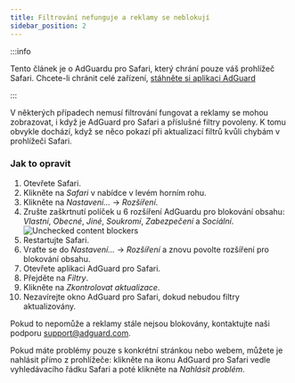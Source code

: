 ```yaml
---
title: Filtrování nefunguje a reklamy se neblokují
sidebar_position: 2
---
```


:::info

Tento článek je o AdGuardu pro Safari, který chrání pouze váš prohlížeč Safari. Chcete-li chránit celé zařízení, [stáhněte si aplikaci AdGuard](https://agrd.io/download-kb-adblock)

:::

V některých případech nemusí filtrování fungovat a reklamy se mohou zobrazovat, i když je AdGuard pro Safari a příslušné filtry povoleny. K tomu obvykle dochází, když se něco pokazí při aktualizací filtrů kvůli chybám v prohlížeči Safari.

### Jak to opravit

1. Otevřete Safari.
2. Klikněte na _Safari_ v nabídce v levém horním rohu.
3. Klikněte na _Nastavení…_ → _Rozšíření_.
4. Zrušte zaškrtnutí políček u 6 rozšíření AdGuardu pro blokování obsahu: _Vlastní_, _Obecné_, _Jiné_, _Soukromí_, _Zabezpečení_ a _Sociální_.
   ![Unchecked content blockers](https://cdn.adtidy.org/content/Kb/ad_blocker/safari/adg-safari-unchecked-cbs.png)
5. Restartujte Safari.
6. Vraťte se do _Nastavení..._ → _Rozšíření_ a znovu povolte rozšíření pro blokování obsahu.
7. Otevřete aplikaci AdGuard pro Safari.
8. Přejděte na _Filtry_.
9. Klikněte na _Zkontrolovat aktualizace_.
10. Nezavírejte okno AdGuard pro Safari, dokud nebudou filtry aktualizovány.

Pokud to nepomůže a reklamy stále nejsou blokovány, kontaktujte naši podporu support@adguard.com.

Pokud máte problémy pouze s konkrétní stránkou nebo webem, můžete je nahlásit přímo z prohlížeče: klikněte na ikonu AdGuard pro Safari vedle vyhledávacího řádku Safari a poté klikněte na _Nahlásit problém_.
